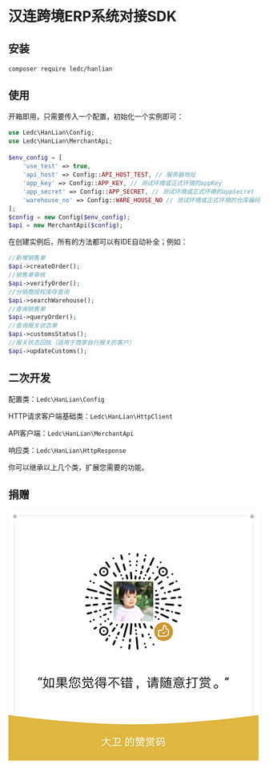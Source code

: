 # 汉连跨境ERP系统对接SDK

## 安装

`composer require ledc/hanlian`

## 使用

开箱即用，只需要传入一个配置，初始化一个实例即可：

```php
use Ledc\HanLian\Config;
use Ledc\HanLian\MerchantApi;

$env_config = [
    'use_test' => true,
    'api_host' => Config::API_HOST_TEST, // 服务器地址
    'app_key' => Config::APP_KEY, // 测试环境或正式环境的appKey
    'app_secret' => Config::APP_SECRET, // 测试环境或正式环境的appSecret
    'warehouse_no' => Config::WARE_HOUSE_NO // 测试环境或正式环境的仓库编码
];
$config = new Config($env_config);
$api = new MerchantApi($config);
```

在创建实例后，所有的方法都可以有IDE自动补全；例如：

```php
//新增销售单
$api->createOrder();
//销售单审核
$api->verifyOrder();
//分销商授权库存查询
$api->searchWarehouse();
//查询销售单
$api->queryOrder();
//查询报关状态单
$api->customsStatus();
//报关状态回执（适用于商家自行报关的客户）
$api->updateCustoms();
```

## 二次开发

配置类：`Ledc\HanLian\Config`

HTTP请求客户端基础类：`Ledc\HanLian\HttpClient`

API客户端：`Ledc\HanLian\MerchantApi`

响应类：`Ledc\HanLian\HttpResponse`

你可以继承以上几个类，扩展您需要的功能。

## 捐赠

![reward](reward.png)